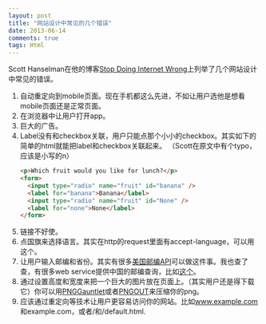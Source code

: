 ```yaml
---
layout: post
title: "网站设计中常见的几个错误"
date: 2013-06-14
comments: true
tags: Html
---
```

<p>Scott Hanselman在他的博客<a href="http://www.hanselman.com/blog/StopDoingInternetWrong.aspx">Stop Doing Internet Wrong</a>上列举了几个网站设计中常见的错误。</p>  <ol>   <li>自动重定向到mobile页面。现在手机都这么先进，不如让用户选他是想看mobile页面还是正常页面。 </li>    <li>在浏览器中让用户打开app。 </li>    <li>巨大的广告。 </li>    <li>Label没有和checkbox关联，用户只能点那个小小的checkbox。其实如下的简单的html就能把label和checkbox关联起来。 （Scott在原文中有个typo，应该是小写的n）</li>    

```html
<p>Which fruit would you like for lunch?</p>
<form>
  <input type="radio" name="fruit" id="banana" />
  <label for="banana">Banana</label>
  <input type="radio" name="fruit" id="None" />
  <label for="none">None</label>
</form>
```

  <li>链接不好使。</li>

  <li>点国旗来选择语言。其实在http的request里面有accept-language，可以用这个。</li>

  <li>让用户输入邮编和省份。其实有很多<a href="http://stackoverflow.com/a/492978/304115">美国邮编API</a>可以做这件事。我也查了查，有很多web service提供中国的邮编查询，比如<a href="http://webservice.webxml.com.cn/WebServices/ChinaZipSearchWebService.asmx">这个</a>。</li>

  <li>通过设置高度和宽度来把一个巨大的图片放在页面上。（其实用户还是得下载它）你可以用<a href="http://pnggauntlet.com/">PNGGauntlet</a>或者<a href="http://advsys.net/ken/utils.htm">PNGOUT</a>来压缩你的png。</li>

  <li>应该通过重定向等技术让用户更容易访问你的网站。比如<a href="http://www.example.com">www.example.com</a>和example.com，或者/和/default.html.</li>
</ol>